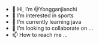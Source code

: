 - 👋 Hi, I’m @Yongganjianchi
- 👀 I’m interested in sports
- 🌱 I’m currently learning java
- 💞️ I’m looking to collaborate on ...
- 📫 How to reach me ...

<!---
Yongganjianchi/Yongganjianchi is a ✨ special ✨ repository because its `README.md` (this file) appears on your GitHub profile.
You can click the Preview link to take a look at your changes.
--->
